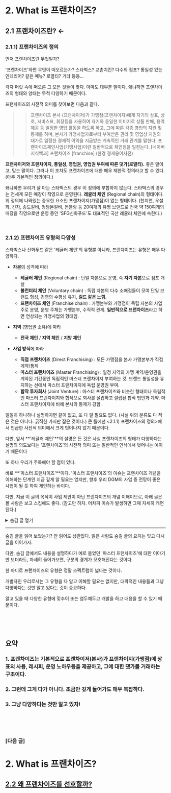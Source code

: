 # 2. What is 프랜차이즈?

## 2.1 프랜차이즈란? ←

### 2.1.1) 프랜차이즈의 정의

먼저 프랜차이즈란 무엇일가?

'프랜차이즈'하면 무엇이 떠오르는가? 
스타벅스? 교촌치킨? 다수의 점포? 통일성 있는 인테리어? 같은 메뉴? 로열티? 기타 등등...

각자 머릿 속에 떠오른 그 모든 것들이 맞다. 아마도 대부분 말이다.
왜냐하면 프랜차이즈의 형태와 양태는 무척 다양하기 때문이다. 

프랜차이즈의 사전적 의미를 찾아보면 다음과 같다.

>>  프랜차이즈 본사 (프랜차이저)가 가맹점(프랜차이지)에게 자기의 상표, 상호, 서비스표, 휘장등을 사용하여 자기와 동일한 이미지로 상품 판매, 용역 제공 등 일정한 영업 활동을 하도록 하고, 그에 따른 각종 영업의 지원 및 통제를 하며, 본사가 가맹사업자로부터 부여받은 권리 및 영업상 지원의 대가로 일정한 경제적 이익을 지급받는 계속적인 거래 관계를 말한다. 프랜차이즈체인사업(가맹사업)이란 일반적으로 체인점을 일컫는다.
[네이버 지식백과] 프랜차이즈 [franchise] (한경 경제용어사전)


**프랜차이저와 프랜차이지, 통일성, 영업권, 영업권 부여에 따른 댓가(로열티).**
좋은 말이고, 맞는 말이다.
그러나 이 조차도 프랜차이즈에 대한 매우 제한적 정의라고 할 수 있다. (아주 기본적인 정의이다.)

왜냐하면 우리가 잘 아는 스타벅스의 경우 이 정의에 부합하지 않는다.
스타벅스의 경우는 전세계 모든 매장이 직영으로 운영된다. **레귤러 체인** (Regional chain)의 형태이다.
위 정의에 나와있는 중요한 요소인 프랜차이지(가맹점)이 없는 형태이다. 
(천지연, 우설화, 긴자, 송도갈비, 청담본갈비, 돈블랑 등 20여개의 유명 브랜드로 전국 약 150여개의 매장을 직영으로만 운영 중인 'SFG신화푸드'도 대표적인 국산 레귤러 체인에 속한다.)

<br>

### 2.1.2) 프랜차이즈 유형의 다양성
스타벅스나 신화푸드 같은 '레귤러 체인'의 유형뿐 아니라, 프랜차이즈는 유형은 매우 다양하다.

- **자본**의 성격에 따라
  - **레귤러 체인** (Regional chain) : 단일 자본으로 운영, 즉 **자기 자본**으로 점포 개설
  - **볼런터리 체인** (Voluntary chain) : 독립 자본의 다수 소매점들이 모여 단일 브랜드 형성, 경영의 수평성 유지, **길드 같은 느낌.**
  - **프랜차이즈 체인** (Franchise chain) : 가맹본부와 가맹점이 독립 자본의 사업주로 운영, 운영 주체는 가맹본부, 수직적 관계. **일반적으로 프랜차이즈**라고 하면 연상되는 가맹사업의 형태임.
  
- **지역** (영업권 소유)에 따라
  - **전국 체인** / **지역 체인** / **지방 체인**
  
- **사업 방식**에 따라
  - **직접 프랜차이즈** (Direct Franchising) : 모든 가맹점을 본사 가맹본부가 직접 계약/통제
  - **마스터 프랜차이즈** (Master Franchising) : 일정 지역의 가맹 계약/운영권을 계약된 기간동안 독립적인 마스터 프랜차이지 부여하는 것. 브랜드 통일성을 유지하는 선에서 마스터 프랜차이지에 독립 운영권 부여.
  - **합작 투자회사** (Joint Venture) : 마스터 프랜차이즈와 비슷한 형태이나 독립적인 마스터 프랜자이지와 합작으로 회사를 설립하고 설립된 합작 법인과 계약. 마스터 프랜차이지에 비해 본사의 통제가 강함.

일일히 하나하나 설명하자면 끝이 없고, 또 다 알 필요도 없다. 
  (사실 위의 분류도 다 적은 것은 아니다. 굵직한 가지만 잡은 것이다.)
큰 틀에선 <2.1.1) 프랜차이즈의 정의>에서 언급한 사전적 의미에서 크게 벗어나지 않기 때문이다.

다만, 앞서 **'레귤러 체인'**의 설명은 든 것은 사실 프랜차이즈의 형태가 다양하다는 설명의 의도보다는 '프랜차이즈'의 사전적 의미 또는 일반적인 인식에서 벗어나는 예이기 때문이다 

또 하나 우리가 주목해야 할 점이 있다.

바로 **'마스터 프랜차이즈'**이다. '마스터 프랜차이즈'의 이슈는 프랜차이즈 개념을 이해하는 단계인 지금 깊게 알 필요는 없지만, 향후 우리 DGM의 사업 중 전망이 좋은 사업이 될 듯 하여 제안하는 바이다.

다만, 지금 이 글의 목적이 사업 제안이 아닌 프랜차이즈의 개념 이해이므로, 아래 글은 볼 사람은 보고 스킵해도 좋다. (참고만 하자. 어차피 이슈가 발생하면 그때 자세히 캐면 된다.)

<details><summary>숨김 글 열기</summary>
<p>

> '마스터 프랜차이즈'는 일반적으로는 해외시장 진출시 많이 사용 하는 방법이다.<sup id="a1">[1](#footnote1)</sup>
> 그렇다고 꼭 해외 진출 때만 사용하지는 않는다. 
> 아래 설명할 내용과 동일한 이유들로 때로는 국내 시장에서도 '마스터 프랜차이즈'와 같이 운영 하는 경우가 있다.<sup id="a2">[2](#footnote2)</sup>
> 위에 분류하며 설명했던 '지방 체인', '지역 체인'과 같은 구조이다.
> '지사'식으로도 운영하는데, '지사'라는 개념으로 치환될 수 없다.
> '지사'라는 같은 용어를 쓰면서도, '지사'의 개념이 어떤 회사는 본사 조직 중 하나로(종속 / 별도 법인일지라도), 어떤 회사는 용어만 '지사', 운영은 완전 독립(마스터 프랜차이즈)로 운영되기도 한다.
>
> 아무튼...
> 본사에서 해외 매장들을 직접 컨트롤(직접 프랜차이즈)를 하기에는 여러가지 컨트롤의 어려움이 발생한다.
> 때문에 리스크를 줄이며, 쉽게 진출할 수 있는 방법이 바로 '마스터 프랜차이즈'이다.
> 왜냐하면 골치 아픈 모든 것들을 내어주고, 본사는 로열티만 받으면 되기 때문이다. (꼭 로열티 베이스는 아니지만, 대부분 로열티 베이스로 진행한다.)
> 
> 우리가 주목해야 할 부분은 여기이다.
>
> 얼마전 아키가 미국쪽에 오퍼를 받고 상담 신청 후 우리에게 공유했던 내용을 기억하는가?
> 미국 시장에 포스 시스템이 너무 허접하고 제 각각이라는 것 말이다. 바로 이 부분이 중요하다.
> 
> 회사 입사 후 얼마 안 되어 이 포인트에 대한 사업 제안을 아키에게 한 적이 있다.
> 배경을 설명하자면
> 지금은 코로나 때문에 주춤하지만, 코로나 바로 직전까지 우리나라 FnB 시장이 동남아와 더 나아가 중앙아시아 시장에 눈을 돌리기 시작했다. 
> 그 전까지는 미국 시장이 해외 진출의 메카였는데, 미국 시장은 진입장벽이 너무 높았다는 문제가 있다. 실제로 미국 시장에 진출을 준비하다가 막대한 돈만 투자하다가 끝나는 경우가 일쑤였다. 
> 일단, 각종 제약과 법의 문턱이 너무 높다. 그러다보니 각종 인허가 준비부터 준비가 되어도 제약에 따른 한계, 또한 이와 연계되어 인테리어 공기(공사기간)만 평균 1년이 걸린다. 그렇게 오픈해도 낮선 한국 음식이 (현지 입맛에 맞춘다 하더라도) 성공하기는 하늘에 별따기였다.
> 그러다보니 미국시장 진출은 사업성으로 하는 것이 아니라 상징성(브랜드 이미지 / 홍보용)으로 하는 실정이었다. (실제로 돈벌기 쉽지 않다.)
>
> 그러한 상황 속에 한류 (BTS 땡큐!!)의 영향으로 꼭 미국이 아닌 가까운 동남아나 중앙아시아, 몽골, 중국에서 한국음식의 니즈가 생겨나기 시작했다.
> 예전에는 한인들만 찾던 한국음식이 K-pop과 K-drama, K-movie의 영향으로 현지인들의 호기심과 Flex의 대상이 된 것이다.
> 특히 베트남의 경우는 베트남 특유의 화끈한 국민성과 경제성장의 가속화와 더불어 매우 큰 시장이 되었다. (한달에 100만원 벌더라도 100만원 다 쓰고 보는게 베트남 방식이다. 왜? 또 벌 수 있으니까. 더 벌면 되니까. 1인당 GDP는 아직 적지만, 그들에겐 내일이 밝게만 느껴진다.)
> 이러한 이유로 코로나 직전까지 한국 FnB 시장에서 베트남을 비롯한 동남아 진출이 매우 활발했었다. 너도 나도 진출하기 시작했다.
> 이는 사업성이 좋은 것이 가장 큰 이유겠지만, 또 다른 이유로 서구 시장(미국이나 유럽)에 진출하기 전 교두보 역할이나 본격적인 해외 진출의 연습삼아 진출하는 경향도 있었다. (리스크가 적으며, 초기 투자 비용이 매우 저렴하다.)
>> ![1111](https://user-images.githubusercontent.com/86754114/127762506-a6cf8904-8d2b-4960-9721-99b7108e7986.jpg)
>> <'2019년 외식기업 해외진출 실태조사' 중 인용. aT한국농수산식품유통공사의 2019년 보고서.>
>>
>> 전문 참고. [2019 외식기업 해외진출 실태조사 보고서.pdf](https://github.com/DanielKim0728/blog/files/6928875/2019.pdf)

>
> 그런데 문제는 지금부터다.
> 앞서 이야기 한 것 같이, 미국시장 못지 않게 동남아 시장도 POS가 엉망인 것이다.
> 쉽게 이야기해서 '마스터'로 진출하던, '다이렉트'로 진출하던 본사에서 매출집계가 제대로 안되는 것이다. 
> 로열티 베이스로 진출했는데 매출 집계가 제대로 안되면 어찌되겠는가?
> 
> 아키에게 이 이야기를 하면서 사업 전망이 좋다. 기술적으로 가능하겠는가를 물었을 때,
> 아키가 '별로 어렵지는 않을 것 같은데?' 라고 대답했다.
> 아직 뚜껑 열어본 상태가 아니지만,
> 정말 기술적 가능성이 있다면, 진지하게 염두하고 두들겨볼만한 사업 분야이다.
> 
> 코로나가 끝나면 또 다시 동남아 시장 진출은 활발해질 것이다.
> 지금은 움추릴 수 밖에 없지만, FnB업계에서는 아직도 동남아 시장에 대한 기대와 욕구가 매우 크다.


---
<br>

>> **[각주]**

>><b id="footnote1">1</b> '두끼 떡볶이'의 경우, 2019년 베트남 시장에 진출하여 1년 사이에 50개 이상의 매장을 오픈하였다. 베트남 진출 당시 '두끼' 본사는 베트남 영업권(더 자세히는 동남아 전체라는 소문도 있다.)을 마스터 프랜차이즈에게 넘겼다. 그 마스터 프랜차이즈의 대표는 제주도에서 두끼 매장을 몇개 운영하던 가맹점주였다고 한다. 이렇게 단 시간내에 폭발적으로 사업 전개가 될 줄 알았다면 아마도 본사에서 직접 뛰어 들었을 텐데 두끼 본사는 이를 두고두고 후회한다는 후문이 있다. [↩](#a1)

>><b id="footnote2">2</b> 부산에서 시작한 '노랑통닭'의 경우가 그렇다. 외부적으로는 잘 알려지지 않은 이야기지만, '노랑통닭'은 서울/경기권은 본사, 그 이외의 지역은 '마스터 프랜차이즈'가 운영했다. '마스터 프랜차이즈'의 대표는 대외적으로 '노랑통닭'의 본부장이었지만 실제로는 독립된 법인으로 독자적 운영을 했다. 이 본부장의 정체는 원래 노랑통닭 완전 초창기 가맹이 10개도 안될 때 부산의 한 매장의 점주였다고 한다. 정말 어렵게 장사를 시작한 그였는데, 절박함으로 열심히 운영을 하여 매장을 몇개 더 오픈하게 되었고, 급기야 본사 지사장을 겸직하게까지 된다. (가맹점주가 본사일까지 하는 사례는 흔한 것은 아니다.) 그러다가 사업 수완이 좋고, 본사와의 관계도 좋았던 그가 아예 본인이 노랑통닭 잘 키워볼테니 '마스터 권'을 팔라고 했다고 한다. 당시 노랑통닭은 생각보다 가맹사업이 잘 될 때도 아니고 회사 내부의 사정과 여러가지가 얽혀, 오히려 사업수완이 좋은 그와 윈윈할 수 있는 선택을 했다. 결과는 초대박. 결국 '노랑통닭'은 2020년 9월 사모펀드에 700억에 매각되었다. 후문에 의하면 본사 대표나 마스터 프랜차이즈 대표나 앞으로 돈 어디다 써야할지 평생 써도 다 못 쓰겠다며 즐거운 비명을 지른다고 한다. (부러우면 지는거다. 그런데 정말 부럽다. )  [↩](#a2)


</p>
</details>

---

숨김 글을 읽어 보았는가?
안 읽어도 상관없다. 읽은 사람도 숨길 글의 요지는 잊고 다시 글을 이어가자.

다만, 숨김 글에서도 내용을 설명하다가 예로 들었던 '마스터 프랜차이즈'에 대한 이야기만 보더라도,
자세히 들어가보면, 구분의 경계가 모호해진다는 것이다.

한 마디로 프랜차이즈의 유형은 정말 스펙트럼이 넓다는 것이다.

개발자인 우리로서는 그 유형을 다 알고 이해할 필요는 없지만, 
대략적인 내용들과 그냥 다양하다는 것만 알고 있다는 것이 중요하다.

알고 있을 때 다양한 유형에 맞추어 또는 염두해두고 개발을 하고 대응을 할 수 있기 때문이다.



<br><br><br>

## 요약
### 1. 프랜차이즈는 기본적으로 프랜차이저(본사)가 프랜차이지(가맹점)에 상표의 사용, 레시피, 운영 노하우등을 제공하고, 그에 대한 댓가를 거래하는 구조이다. 
### 2. 그런데 그게 다가 아니다. 조금만 깊게 들어가도 매우 복잡하다.
### 3. 그냥 다양하다는 것만 알고 있자!


<br><br><br>

### [다음 글]

# 2. What is 프랜차이즈?

## [2.2 왜 프랜차이즈를 선호할까?](https://github.com/DanielKim0728/blog/blob/master/2.2%20%EC%99%9C%20%ED%94%84%EB%9E%9C%EC%B0%A8%EC%9D%B4%EC%A6%88%EB%A5%BC%20%EC%84%A0%ED%98%B8%ED%95%A0%EA%B9%8C%3F.md)
